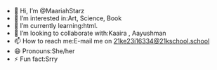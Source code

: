 - 👋 Hi, I’m @MaariahStarz
- 👀 I’m interested in:Art, Science, Book
- 🌱 I’m currently learning:html.
- 💞️ I’m looking to collaborate with:Kaaira , Aayushman
- 📫 How to reach me:E-mail me on 21ke23i16334@21kschool.school
- 😄 Pronouns:She/her
- ⚡ Fun fact:Srry

<!---
MaariahStarz/MaariahStarz is a ✨ special ✨ repository because its `README.md` (this file) appears on your GitHub profile.
You can click the Preview link to take a look at your changes.
--->
